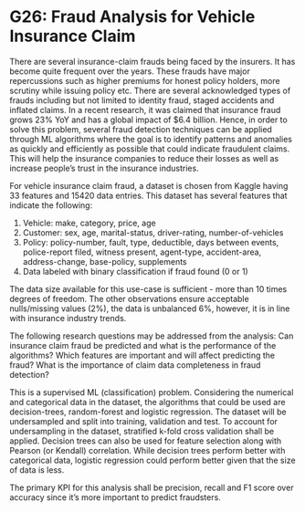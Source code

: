 # G26: Fraud Analysis for Vehicle Insurance Claim

There are several insurance-claim frauds being faced by the insurers. It has become quite frequent over the years. These frauds have major repercussions such as higher premiums for honest policy holders, more scrutiny while issuing policy etc. There are several acknowledged types of frauds including but not limited to identity fraud, staged accidents and inflated claims. In a recent research, it was claimed that insurance fraud grows 23% YoY and has a global impact of $6.4 billion. Hence, in order to solve this problem, several fraud detection techniques can be applied through ML algorithms where the goal is to identify patterns and anomalies as quickly and efficiently as possible that could indicate fraudulent claims. This will help the insurance companies to reduce their losses as well as increase people’s trust in the insurance industries.

For vehicle insurance claim fraud, a dataset is chosen from Kaggle having 33 features and 15420 data entries. This dataset has several features that indicate the following:
1. Vehicle: make, category, price, age
2. Customer:  sex, age, marital-status, driver-rating, number-of-vehicles
3. Policy: policy-number, fault, type, deductible, days between events, police-report filed, witness present, agent-type, accident-area, address-change, base-policy, supplements
4. Data labeled with binary classification if fraud found (0 or 1)

The data size available for this use-case is sufficient - more than 10 times degrees of freedom. The other observations ensure acceptable nulls/missing values (2%), the data is unbalanced 6%, however, it is in line with insurance industry trends.

The following research questions may be addressed from the analysis:
Can insurance claim fraud be predicted and what is the performance of the algorithms?
Which features are important and will affect predicting the fraud?
What is the importance of claim data completeness in fraud detection?

This is a supervised ML (classification) problem. Considering the numerical and categorical data in the dataset, the algorithms that could be used are decision-trees, random-forest and logistic regression. The dataset will be undersampled and split into training, validation and test. To account for undersampling in the dataset, stratified k-fold cross validation shall be applied. Decision trees can also be used for feature selection along with Pearson (or Kendall) correlation. While decision trees perform better with categorical data, logistic regression could perform better given that the size of data is less.

The primary KPI for this analysis shall be precision, recall and F1 score over accuracy since it’s more important to predict fraudsters.
